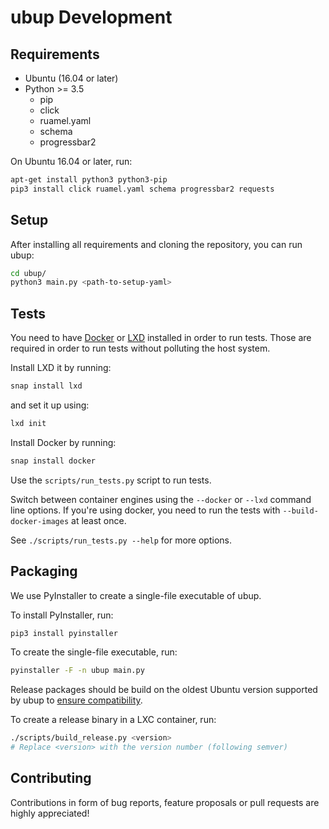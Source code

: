ubup Development
================

## Requirements

* Ubuntu (16.04 or later)
* Python >= 3.5
  * pip
  * click
  * ruamel.yaml
  * schema
  * progressbar2

On Ubuntu 16.04 or later, run:
```bash
apt-get install python3 python3-pip
pip3 install click ruamel.yaml schema progressbar2 requests
```

## Setup

After installing all requirements and cloning the repository, you can run ubup:
```bash
cd ubup/
python3 main.py <path-to-setup-yaml>
```

## Tests

You need to have [Docker](https://www.docker.com/) or [LXD](https://linuxcontainers.org/)
installed in order to run tests.
Those are required in order to run tests without polluting the host system.

Install LXD it by running:

```bash
snap install lxd
```

and set it up using:


```bash
lxd init
```

Install Docker by running:

```bash
snap install docker
```

Use the `scripts/run_tests.py` script to run tests.

Switch between container engines using the `--docker` or `--lxd` command line options.
If you're using docker, you need to run the tests with `--build-docker-images`
at least once.

See `./scripts/run_tests.py --help` for more options.

## Packaging

We use PyInstaller to create a single-file executable of ubup.

To install PyInstaller, run:

```bash
pip3 install pyinstaller
```

To create the single-file executable, run:

```bash
pyinstaller -F -n ubup main.py
```

Release packages should be build on the oldest Ubuntu version supported by ubup
to [ensure compatibility](https://pythonhosted.org/PyInstaller/usage.html#making-linux-apps-forward-compatible).

To create a release binary in a LXC container, run:

```bash
./scripts/build_release.py <version>
# Replace <version> with the version number (following semver)
```

## Contributing

Contributions in form of bug reports, feature proposals or pull requests are highly
appreciated!
